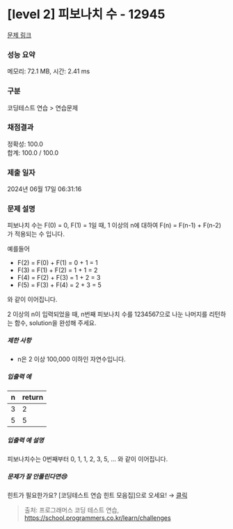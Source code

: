 # [level 2] 피보나치 수 - 12945 

[문제 링크](https://school.programmers.co.kr/learn/courses/30/lessons/12945) 

### 성능 요약

메모리: 72.1 MB, 시간: 2.41 ms

### 구분

코딩테스트 연습 > 연습문제

### 채점결과

정확성: 100.0<br/>합계: 100.0 / 100.0

### 제출 일자

2024년 06월 17일 06:31:16

### 문제 설명

<p style="user-select: auto !important;">피보나치 수는 F(0) = 0, F(1) = 1일 때, 1 이상의 n에 대하여 F(n) = F(n-1) + F(n-2) 가 적용되는 수 입니다. </p>

<p style="user-select: auto !important;">예를들어 </p>

<ul style="user-select: auto !important;">
<li style="user-select: auto !important;">F(2) = F(0) + F(1) = 0 + 1 = 1</li>
<li style="user-select: auto !important;">F(3) = F(1) + F(2) = 1 + 1 = 2</li>
<li style="user-select: auto !important;">F(4) = F(2) + F(3) = 1 + 2 = 3</li>
<li style="user-select: auto !important;">F(5) = F(3) + F(4) = 2 + 3 = 5</li>
</ul>

<p style="user-select: auto !important;">와 같이 이어집니다.</p>

<p style="user-select: auto !important;">2 이상의 n이 입력되었을 때, n번째 피보나치 수를 1234567으로 나눈 나머지를 리턴하는 함수, solution을 완성해 주세요.</p>

<h5 style="user-select: auto !important;">제한 사항</h5>

<ul style="user-select: auto !important;">
<li style="user-select: auto !important;">n은 2 이상 100,000 이하인 자연수입니다.</li>
</ul>

<h5 style="user-select: auto !important;">입출력 예</h5>
<table class="table" style="user-select: auto !important;">
        <thead style="user-select: auto !important;"><tr style="user-select: auto !important;">
<th style="user-select: auto !important;">n</th>
<th style="user-select: auto !important;">return</th>
</tr>
</thead>
        <tbody style="user-select: auto !important;"><tr style="user-select: auto !important;">
<td style="user-select: auto !important;">3</td>
<td style="user-select: auto !important;">2</td>
</tr>
<tr style="user-select: auto !important;">
<td style="user-select: auto !important;">5</td>
<td style="user-select: auto !important;">5</td>
</tr>
</tbody>
      </table>
<h5 style="user-select: auto !important;">입출력 예 설명</h5>

<p style="user-select: auto !important;">피보나치수는 0번째부터 0, 1, 1, 2, 3, 5, ... 와 같이 이어집니다.</p>

<h5 style="user-select: auto !important;">문제가 잘 안풀린다면😢</h5>

<p style="user-select: auto !important;">힌트가 필요한가요? [코딩테스트 연습 힌트 모음집]으로 오세요! → <a href="https://school.programmers.co.kr/learn/courses/14743?itm_content=lesson12945" target="_blank" rel="noopener" style="user-select: auto !important;">클릭</a></p>


> 출처: 프로그래머스 코딩 테스트 연습, https://school.programmers.co.kr/learn/challenges